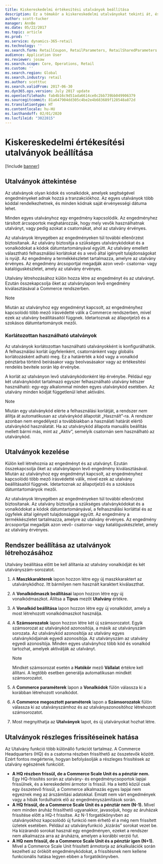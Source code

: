 ```yaml
---
title: Kiskereskedelmi értékesítési utalványok beállítása
description: Ez a témakör a kiskereskedelmi utalványokat tekinti át, és bemutatja, hogyan állíthatja be őket.
author: scott-tucker
manager: AnnBe
ms.date: 05/22/2017
ms.topic: article
ms.prod: ''
ms.service: dynamics-365-retail
ms.technology: ''
ms.search.form: RetailCoupon, RetailParameters, RetailSharedParameters
audience: Application User
ms.reviewer: josaw
ms.search.scope: Core, Operations, Retail
ms.custom: ''
ms.search.region: Global
ms.search.industry: retail
ms.author: scotttuc
ms.search.validFrom: 2017-06-30
ms.dyn365.ops.version: July 2017 update
ms.openlocfilehash: fab4b16c9d51ada6614ce0c2bb739bb049906379
ms.sourcegitcommit: 81a647904dd305c4be2e4b683689f128548a872d
ms.translationtype: HT
ms.contentlocale: hu-HU
ms.lasthandoff: 02/01/2020
ms.locfileid: "3022815"
---
```

# <a name="set-up-coupons-for-retail-sales"></a>Kiskereskedelmi értékesítési utalványok beállítása

[!include [banner](includes/banner.md)]

## <a name="overview-of-coupons"></a>Utalványok áttekintése

Az utalványok olyan kódok és vonalkódok, amelyek segítségével engedményeket adnak hozzá a tranzakciókhoz. Az egyes utalványok több kóddal rendelkezhetnek, és minden kódnak saját érvényességi dátuma lehet.

Minden egyes utalványhoz egy engedmény kapcsolódik. Az engedményhez társított árcsoportok meghatározzák, hogy mely vevők használhatnak utalványt, vagy pedig azokat a csatornákat, ahol az utalvány érvényes.

Az utalványok lényegében az engedményeken túl további ellenőrzést biztosítanak. Az utalvány biztosítja a szükséges utalványkódokat és a vonalkódokat a kódok dátumtartományával együtt. Az utalvány emellett választható felhasználási korlátokat és a vevő által igényelt tulajdonságokat is nyújt. Az engedmény a termékkészletet tartalmazza, amelyre az utalvány érvényes. Az engedmény árcsoportjai megadják azon vevő- csatorna- vagy katalóguskészletet, amely az utalvány érvényes.

Utalvány létrehozásához külön hozza létre az engedményt és az utalványt. Ezután összekapcsolja őket az utalványlapon levő engedmény kiválasztásával a Commerce rendszerben.

> [!NOTE]
> Miután az utalványhoz egy engedményt kapcsolt, az engedményhez kapcsolódó több mező írásvédetté válik a Commerce rendszerben, mivel ezek az utalvány beállításaitól függnek. Idetartoznak az állapotjelző és a szokásos dátumtartományok mezői.

### <a name="limited-use-coupons"></a>Korlátozottan használható utalványok

Az utalványok korlátozottan használható utalványokként is konfigurálhatók. A felhasználási korlát ügyfelenként, csatornánként vagy globális korlátozásként adható meg. Ez a határérték a kód vagy a vonalkód pénztárba történő beírásakor vagy beolvasásakor vagy az értékesítési rendelés bevitele során lép érvénybe.

A korlát az utalványon levő utalványkódonként lép érvénybe. Például egy két utalványkódot tartalmazó egyszer felhasználható utalvány kétszer használható: egy-egy alkalommal minden egyes utalványkód esetében. Az utalvány minden kódját függetlenül lehet aktiválni.

> [!NOTE]
> Miután egy utalványkód elérte a felhasználási korlátját, a rendszer *nem* állítja át automatikusan az utalványkód állapotát „Használt”-ra. A rendszer azonban nem engedélyezi a továbbiakban a használati határát elértő utalványkód használatát. Ha az utalványkód állapota manuális beállítás mellett bármi más, mint az „Aktív”, semelyik csatornán sem használható az utalványkód.

## <a name="managing-coupons"></a>Utalványok kezelése

Külön kell létrehoznia az engedményt és az utalványt. Ezután összekapcsolja őket az utalványlapon levő engedmény kiválasztásával. Miután az utalványhoz egy engedményt kapcsolt, az engedményhez kapcsolódó több mező írásvédetté válik, mivel ezek az utalvány beállításaitól függnek. Idetartoznak az állapotjelző és a szokásos dátumtartományok mezői.

Az utalványok lényegében az engedményeken túl további ellenőrzést biztosítanak. Az utalvány biztosítja a szükséges utalványkódokat és a vonalkódokat a kódok dátumtartományával, a felhasználási korláttal és az ügyfelek által igényelt tulajdonsággal együtt. Az engedmény a termékkészletet tartalmazza, amelyre az utalvány érvényes. Az engedmény árcsoportjai megadják azon vevő- csatorna- vagy katalóguskészletet, amely az utalvány érvényes.

## <a name="system-setup-for-coupons"></a>Rendszer beállítása az utalványok létrehozásához

Utalvány beállítása előtt be kell állítania az utalvány vonalkódját és két utalványszám-sorozatot.

1. A **Maszkkarakterek** lapon hozzon létre egy új maszkkaraktert az utalványkódhoz. Itt bármilyen nem használt karaktert kiválaszthat.
2. A **Vonalkódmaszk beállításai** lapon hozzon létre egy új vonalkódmaszkot. Állítsa a **Típus** mezőt **Utalvány** értékre.
3. A **Vonalkód beállítása** lapon hozzon létre egy új vonalkódot, amely a most létrehozott vonalkódmaszkot használja.
4. A **Számsorozatok** lapon hozzon létre két új számsorozatot. Egyik számsorozat az utalványkód azonosítója, a másik az utalványszám sorozata. Az utalványkód azonosítója az utalvány egyes utalványkódjainak egyedi azonosítója. Az utalványszám az utalvány egyedi azonosítója. Minden egyes utalványhoz több kód és vonalkód tartozhat, amelyek aktiválják az utalványt.

    > [!NOTE]
    > Mindkét számsorozat esetén a **Hatókör** mező **Vállalat** értékre kell állítani. A legtöbb esetben generálja automatikusan mindkét számsorozatot.

5. A **Commerce paraméterek** lapon a **Vonalkódok** fülön válassza ki a korábban létrehozott vonalkódot.
6. A **Commerce megosztott paraméterek** lapon a **Számsorozatok** fülön válassza ki az utalványszámhoz és az utalványazonosítóhoz létrehozott számsorozatot.
7. Most megnyithatja az **Utalványok** lapot, és új utalványokat hozhat létre.

## <a name="the-effect-of-partial-updates-on-coupons"></a>Utalványok részleges frissítéseinek hatása

Az Utalvány funkció több különálló funkciót tartalmaz. A Commerce Headquarters (HQ) és a csatorna részben frissíthető az összetevők között. Ezért fontos megértenie, hogyan befolyásolják a részleges frissítések az utalvány egészének funkcióit.

- **A HQ részben frissül, de a Commerce Scale Unit és a pénztár nem.** Egy HQ-frissítés során az utalvány- és engedménycsoportok lapjai frissülnek, és a kereskedelmi ármotor is frissül. Ha a kettő közül csak egy összetevő frissül, a Commerce alkalmazás egyes lapjai nem egyeznek meg az árszámítási adatokkal. Emiatt nem várt engedmények vagy a hibák fordulhatnk elő az engedményszámítások során.
- **A HQ frissül, de a Commerce Scale Unit és a pénztár nem (N-1).** Mivel nem minden áruház frissíthető ugyanakkor, javasoljuk, hogy az áruházak frissítése előtt a HQ-t frissítse. Az N-1 forgatókönyvben az utalványokhoz kapcsolódó új funkció nem érhető el a még nem frissített üzletek esetében. Például az utalványfunkció „kizárás” sorokat vezet be. Ha kizárandó sorokat használ egy engedményen, ezeket a rendszer nem alkalmazza arra az áruházra, amelyen a korábbi verzió fut.
- **A HQ nem frissül, de a Commerce Scale Unit és a pénztár igen (N+1).** Mivel a Commerce Scale Unit frissített ármotorja az árkalkulációk során kezelheti az örökölt engedménykódokat, a frissítésnek nem kellene funkcionális hatása legyen ebben a forgatókönyvben.

